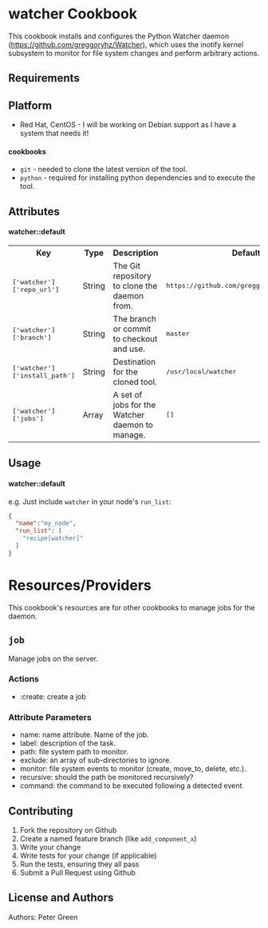 watcher Cookbook
================
This cookbook installs and configures the Python Watcher daemon (https://github.com/greggoryhz/Watcher), which uses
the inotify kernel subsystem to monitor for file system changes and perform arbitrary actions.

Requirements
------------
Platform
--------

* Red Hat, CentOS - I will be working on Debian support as I have a system that needs it!

#### cookbooks
- `git` - needed to clone the latest version of the tool.
- `python` - required for installing python dependencies and to execute the tool.

Attributes
----------

#### watcher::default
<table>
  <tr>
    <th>Key</th>
    <th>Type</th>
    <th>Description</th>
    <th>Default</th>
  </tr>
  <tr>
    <td><tt>['watcher']['repo_url']</tt></td>
    <td>String</td>
    <td>The Git repository to clone the daemon from.</td>
    <td><tt>https://github.com/greggoryhz/Watcher.git</tt></td>
  </tr>
  <tr>
    <td><tt>['watcher']['branch']</tt></td>
    <td>String</td>
    <td>The branch or commit to checkout and use.</td>
    <td><tt>master</tt></td>
  </tr>
  <tr>
    <td><tt>['watcher']['install_path']</tt></td>
    <td>String</td>
    <td>Destination for the cloned tool.</td>
    <td><tt>/usr/local/watcher</tt></td>
  </tr>
  <tr>
    <td><tt>['watcher']['jobs']</tt></td>
    <td>Array</td>
    <td>A set of jobs for the Watcher daemon to manage.</td>
    <td><tt>[]</tt></td>
  </tr>
</table>

Usage
-----
#### watcher::default
e.g.
Just include `watcher` in your node's `run_list`:

```json
{
  "name":"my_node",
  "run_list": [
    "recipe[watcher]"
  ]
}
```

Resources/Providers
===================

This cookbook's resources are for other cookbooks to manage jobs for the daemon.

`job`
----------

Manage jobs on the server.

### Actions

- :create: create a job 

### Attribute Parameters

- name: name attribute. Name of the job.
- label: description of the task.
- path: file system path to monitor.
- exclude: an array of sub-directories to ignore.
- monitor: file system events to monitor (create, move_to, delete, etc.).
- recursive: should the path be monitored recursively?
- command: the command to be executed following a detected event.

Contributing
------------

1. Fork the repository on Github
2. Create a named feature branch (like `add_component_x`)
3. Write your change
4. Write tests for your change (if applicable)
5. Run the tests, ensuring they all pass
6. Submit a Pull Request using Github

License and Authors
-------------------
Authors: Peter Green

